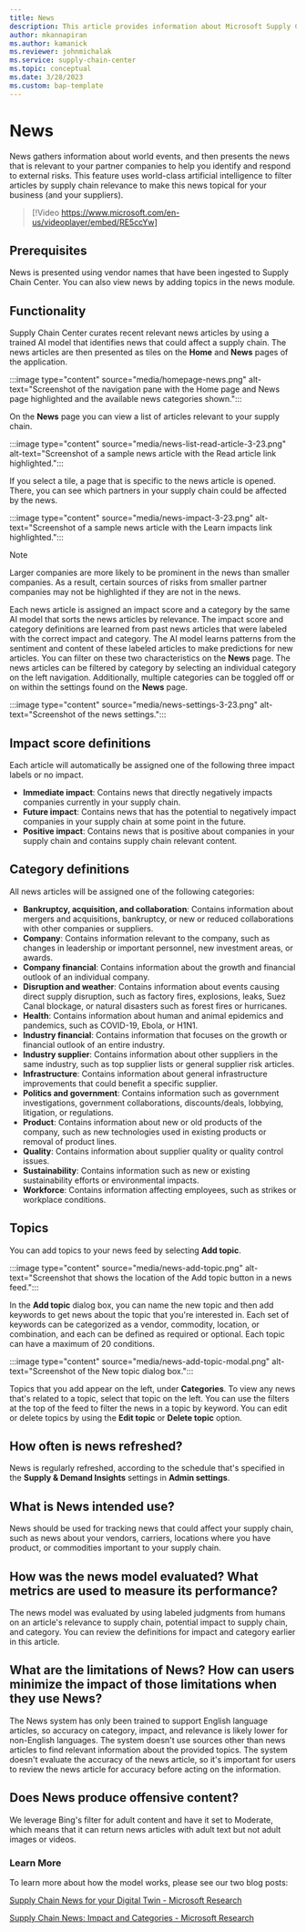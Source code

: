 ```yaml
---
title: News
description: This article provides information about Microsoft Supply Chain Center's news features.
author: mkannapiran
ms.author: kamanick
ms.reviewer: johnmichalak
ms.service: supply-chain-center
ms.topic: conceptual
ms.date: 3/28/2023
ms.custom: bap-template
---
```


# News

News gathers information about world events, and then presents the news that is relevant to your partner companies to help you identify and respond to external risks. This feature uses world-class artificial intelligence to filter articles by supply chain relevance to make this news topical for your business (and your suppliers).

> [!Video https://www.microsoft.com/en-us/videoplayer/embed/RE5ccYw]

## Prerequisites

News is presented using vendor names that have been ingested to Supply Chain Center. You can also view news by adding topics in the news module.

## Functionality

Supply Chain Center curates recent relevant news articles by using a trained AI model that identifies news that could affect a supply chain. The news articles are then presented as tiles on the **Home** and **News** pages of the application.

:::image type="content" source="media/homepage-news.png" alt-text="Screenshot of the navigation pane with the Home page and News page highlighted and the available news categories shown."::: 

On the **News** page you can view a list of articles relevant to your supply chain.

:::image type="content" source="media/news-list-read-article-3-23.png" alt-text="Screenshot of a sample news article with the Read article link highlighted."::: 

If you select a tile, a page that is specific to the news article is opened. There, you can see which partners in your supply chain could be affected by the news.

:::image type="content" source="media/news-impact-3-23.png" alt-text="Screenshot of a sample news article with the Learn impacts link highlighted."::: 

>[!Note]
>Larger companies are more likely to be prominent in the news than smaller companies. As a result, certain sources of risks from smaller partner companies may not be highlighted if they are not in the news.

Each news article is assigned an impact score and a category by the same AI model that sorts the news articles by relevance. The impact score and category definitions are learned from past news articles that were labeled with the correct impact and category. The AI model learns patterns from the sentiment and content of these labeled articles to make predictions for new articles. You can filter on these two characteristics on the **News** page. The news articles can be filtered by category by selecting an individual category on the left navigation. Additionally, multiple categories can be toggled off or on within the settings found on the **News** page.

:::image type="content" source="media/news-settings-3-23.png" alt-text="Screenshot of the news settings."::: 

## Impact score definitions

Each article will automatically be assigned one of the following three impact labels or no impact.

- **Immediate impact**: Contains news that directly negatively impacts companies currently in your supply chain.
- **Future impact**: Contains news that has the potential to negatively impact companies in your supply chain at some point in the future.
- **Positive impact**: Contains news that is positive about companies in your supply chain and contains supply chain relevant content.

## Category definitions

All news articles will be assigned one of the following categories:

- **Bankruptcy, acquisition, and collaboration**: Contains information about mergers and acquisitions, bankruptcy, or new or reduced collaborations with other companies or suppliers.
- **Company**: Contains information relevant to the company, such as changes in leadership or important personnel, new investment areas, or awards.
- **Company financial**: Contains information about the growth and financial outlook of an individual company.
- **Disruption and weather**: Contains information about events causing direct supply disruption, such as factory fires, explosions, leaks, Suez Canal blockage, or natural disasters such as forest fires or hurricanes.
- **Health**: Contains information about human and animal epidemics and pandemics, such as COVID-19, Ebola, or H1N1.
- **Industry financial**: Contains information that focuses on the growth or financial outlook of an entire industry.
- **Industry supplier**: Contains information about other suppliers in the same industry, such as top supplier lists or general supplier risk articles.
- **Infrastructure**: Contains information about general infrastructure improvements that could benefit a specific supplier.
- **Politics and government**: Contains information such as government investigations, government collaborations, discounts/deals, lobbying, litigation, or regulations.
- **Product**: Contains information about new or old products of the company, such as new technologies used in existing products or removal of product lines.
- **Quality**: Contains information about supplier quality or quality control issues.
- **Sustainability**: Contains information such as new or existing sustainability efforts or environmental impacts.
- **Workforce**: Contains information affecting employees, such as strikes or workplace conditions.

## Topics

You can add topics to your news feed by selecting **Add topic**.

:::image type="content" source="media/news-add-topic.png" alt-text="Screenshot that shows the location of the Add topic button in a news feed.":::

In the **Add topic** dialog box, you can name the new topic and then add keywords to get news about the topic that you're interested in. Each set of keywords can be categorized as a vendor, commodity, location, or combination, and each can be defined as required or optional. Each topic can have a maximum of 20 conditions.

:::image type="content" source="media/news-add-topic-modal.png" alt-text="Screenshot of the New topic dialog box.":::

Topics that you add appear on the left, under **Categories**. To view any news that's related to a topic, select that topic on the left. You can use the filters at the top of the feed to filter the news in a topic by keyword. You can edit or delete topics by using the **Edit topic** or **Delete topic** option.

## How often is news refreshed?

News is regularly refreshed, according to the schedule that's specified in the **Supply & Demand Insights** settings in **Admin settings**.

## What is News intended use?
News should be used for tracking news that could affect your supply chain, such as news about your vendors, carriers, locations where you have product, or commodities important to your supply chain.

## How was the news model evaluated? What metrics are used to measure its performance?
The news model was evaluated by using labeled judgments from humans on an article's relevance to supply chain, potential impact to supply chain, and category. You can review the definitions for impact and category earlier in this article.

## What are the limitations of News? How can users minimize the impact of those limitations when they use News?
The News system has only been trained to support English language articles, so accuracy on category, impact, and relevance is likely lower for non-English languages. The system doesn't use sources other than news articles to find relevant information about the provided topics. The system doesn't evaluate the accuracy of the news article, so it's important for users to review the news article for accuracy before acting on the information. 

## Does News produce offensive content?
We leverage Bing's filter for adult content and have it set to Moderate, which means that it can return news articles with adult text but not adult images or videos.

### Learn More

To learn more about how the model works, please see our two blog posts:

[Supply Chain News for your Digital Twin - Microsoft Research](https://www.microsoft.com/research/group/dynamics-insights-apps-artificial-intelligence-machine-learning/articles/supply-chain-news-for-your-digital-twin/)

[Supply Chain News: Impact and Categories - Microsoft Research](https://www.microsoft.com/research/group/dynamics-insights-apps-artificial-intelligence-machine-learning/articles/supply-chain-news-impact-and-categories/)

